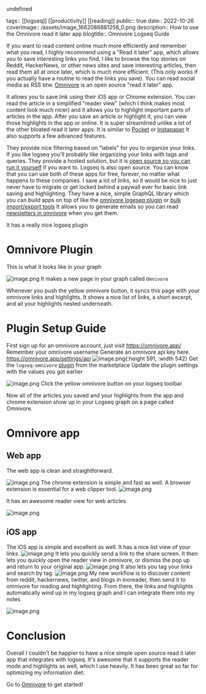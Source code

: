 undefined

tags:: [[logseq]] [[productivity]] [[reading]] 
public:: true
date:: 2022-10-26
coverimage:: /assets/image_1662086881256_0.png
description:: How to use the Omnivore read it later app
blogtitle:: Omnivore Logseq Guide


If you want to read content online much more efficiently and remember what you read, I highly recommend using a "Read it later" app, which allows you to save interesting links you find.
I like to browse the top stories on Reddit, HackerNews, or other news sites and save interesting articles, then read them all at once later, which is much more efficient. (This only works if you actually have a routine to read the links you save). You can read social media as RSS btw.
[Omnivore](https://omnivore.app/) is an open source "read it later" app.




It allows you to save link using their iOS app or Chrome extension. You can read the article in a simplified "reader view" (which I think makes most content look much nicer) and it allows you to highlight important parts of articles in the app.
After you save an article or highlight it, you can view those highlights in the app or online.
It is super streamlined unlike a lot of the other bloated read it later apps.
It is similar to [Pocket](https://getpocket.com/en/) or [Instapaper](https://www.instapaper.com/)
It also supports a few advanced features.

They provide nice filtering based on "labels" for you to organize your links. If you like logseq you'll probably like organizing your links with tags and queries.
They provide a hosted solution, but it is [open source so you can run it yourself](https://github.com/omnivore-app/omnivore) if you want to. Logseq is also open source. You can know that you can use both of these apps for free, forever, no matter what happens to these companies. I save a lot of links, so it would be nice to just never have to migrate or get locked behind a paywall ever for basic link saving and highlighting.
They have a nice, simple GraphQL library which you can build apps on top of like the [omnivore logeseq plugin](https://github.com/omnivore-app/logseq-omnivore) or [bulk import/export tools](https://github.com/davidohlin/instapaper-to-omnivore-import)
It allows you to generate emails so you can read [newsletters in omnivore](https://omnivore.app/help/newsletters) when you get them.

It has a really nice logseq plugin



# Omnivore Plugin

This is what it looks like in your graph

![image.png](../assets/image_1662086799530_0.png)
It makes a new page in your graph called `Omnivore`


Whenever you push the yellow omnivore button, it syncs this page with your omnivore links and highlights.
It shows a nice list of links, a short excerpt, and all your highlights nested underneath.




#  Plugin Setup Guide

First sign up for an omnivore account, just visit https://omnivore.app/
Remember your omnivore username
Generate an omnivore api key here. https://omnivore.app/settings/api
![image.png](../assets/image_1662086816611_0.png){:height 591, :width 542}
Get the `logseq-omnivore` [plugin](https://github.com/omnivore-app/logseq-omnivore) from the marketplace
Update the plugin settings with the values you got earlier


![image.png](../assets/image_1662086831539_0.png)
Click the yellow omnivore button on your logseq toolbar.





Now all of the articles you saved and your highlights from the app and chrome extension show up in your Logseq graph on a page called Omnivore.


# Omnivore app

## Web app

The web app is clean and straightforward.

![image.png](../assets/image_1662086844009_0.png)
The chrome extension is simple and fast as well. A browser extension is essential for a web clipper tool.
![image.png](../assets/image_1662086853736_0.png)



It has an awesome reader view for web articles

![image.png](../assets/image_1662086866434_0.png)

## iOS app

The iOS app is simple and excellent as well. It has a nice list view of your links.
![image.png](../assets/image_1662086881256_0.png)
It lets you quickly send a link to the share screen. It then lets you quickly open the reader view in omnivore, or dismiss the pop up and return to your original app.
![image.png](../assets/image_1662086894879_0.png)
It also lets you tag your links and search by tag.
![image.png](../assets/image_1662086908493_0.png)
My new workflow is to discover content from reddit, hackernews, twitter, and blogs in inoreader, then send it to omnivore for reading and highlighting. From there, the links and highlights automatically wind up in my logseq graph and I can integrate them into my notes





![image.png](../assets/image_1662086941972_0.png)




# Conclusion

Overall I couldn't be happier to have a nice simple open source read it later app that integrates with logseq. It's awesome that it supports the reader mode and highlights as well, which I use heavily. It has been great so far for optimizing my information diet.

Go to [Omnivore](https://omnivore.app/) to get started!

